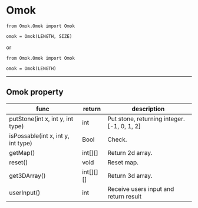 # Omok   


    from Omok.Omok import Omok
    
    omok = Omok(LENGTH, SIZE)

or

    from Omok.Omok import Omok
    
    omok = Omok(LENGTH)
---

## Omok property

|func                               |return     |description                                    |
|-----------------------------------|-----------|-----------------------------------------------|
|putStone(int x, int y, int type)   |int        |Put stone, returning integer. [-1, 0, 1, 2]    |
|isPossable(int x, int y, int type) |Bool       |Check.                                         |
|getMap()                           |int[][]    |Return 2d array.                               |
|reset()                            |void       |Reset map.                                     |
|get3DArray()                       |int[][][]  |Return 3d array.                               |
|userInput()                        |int        |Receive users input and return result          |
